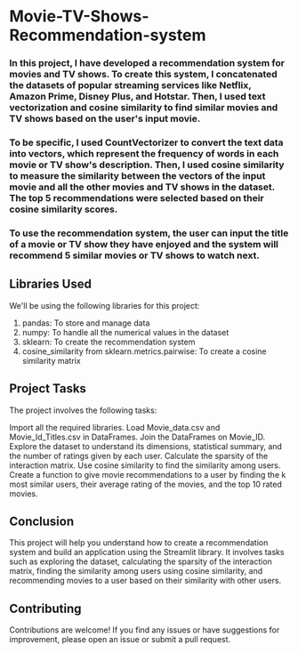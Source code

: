 # Movie-TV-Shows-Recommendation-system

### In this project, I have developed a recommendation system for movies and TV shows. To create this system, I concatenated the datasets of popular streaming services like Netflix, Amazon Prime, Disney Plus, and Hotstar. Then, I used text vectorization and cosine similarity to find similar movies and TV shows based on the user's input movie.

### To be specific, I used CountVectorizer to convert the text data into vectors, which represent the frequency of words in each movie or TV show's description. Then, I used cosine similarity to measure the similarity between the vectors of the input movie and all the other movies and TV shows in the dataset. The top 5 recommendations were selected based on their cosine similarity scores.

### To use the recommendation system, the user can input the title of a movie or TV show they have enjoyed and the system will recommend 5 similar movies or TV shows to watch next.

## Libraries Used

We'll be using the following libraries for this project:

1. pandas: To store and manage data
2. numpy: To handle all the numerical values in the dataset
3. sklearn: To create the recommendation system
4. cosine_similarity from sklearn.metrics.pairwise: To create a cosine similarity matrix


## Project Tasks
The project involves the following tasks:

Import all the required libraries.
Load Movie_data.csv and Movie_Id_Titles.csv in DataFrames.
Join the DataFrames on Movie_ID.
Explore the dataset to understand its dimensions, statistical summary, and the number of ratings given by each user.
Calculate the sparsity of the interaction matrix.
Use cosine similarity to find the similarity among users.
Create a function to give movie recommendations to a user by finding the k most similar users, their average rating of the movies, and the top 10 rated movies.

## Conclusion
This project will help you understand how to create a recommendation system and build an application using the Streamlit library. It involves tasks such as exploring the dataset, calculating the sparsity of the interaction matrix, finding the similarity among users using cosine similarity, and recommending movies to a user based on their similarity with other users.

## Contributing
Contributions are welcome! If you find any issues or have suggestions for improvement, please open an issue or submit a pull request.



